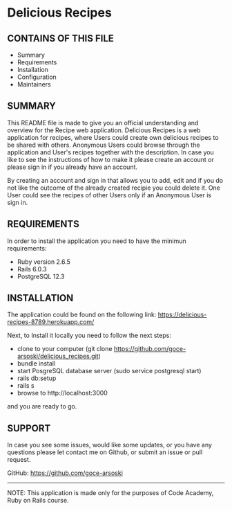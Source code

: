 # Delicious Recipes
CONTAINS OF THIS FILE
---------------------
* Summary
* Requirements
* Installation
* Configuration
* Maintainers

SUMMARY
-------

This README file is made to give you an official understanding and overview for the Recipe web application.
Delicious Recipes is a web application for recipes, where Users could create own delicious recipes to be shared with others.
Anonymous Users could browse through the application and User's recipes together with the description.
In case you like to see the instructions of how to make it please create an account or please sign in if you already have an account.

By creating an account and sign in that allows you to add, edit and if you do not like the outcome of the already created recipie you could delete it.
One User could see the recipes of other Users only if an Anonymous User is sign in.

REQUIREMENTS
------------

In order to install the application you need to have the minimun requirements:
- Ruby version 2.6.5
- Rails 6.0.3
- PostgreSQL 12.3

INSTALLATION
------------

The application could be found on the following link:
https://delicious-recipes-8789.herokuapp.com/

Next, to Install it locally you need to follow the next steps:
- clone to your computer (git clone https://github.com/goce-arsoski/delicious_recipes.git)
- bundle install
- start PosgreSQL database server (sudo service postgresql start)
- rails db:setup
- rails s
- browse to http://localhost:3000

and you are ready to go.

SUPPORT
-------

In case you see some issues, would like some updates, or you have any questions please let contact me on Github, or submit an issue or pull request.

GitHub: https://github.com/goce-arsoski

***************************************************************************************

NOTE:
This application is made only for the purposes of Code Academy, Ruby on Rails course.
